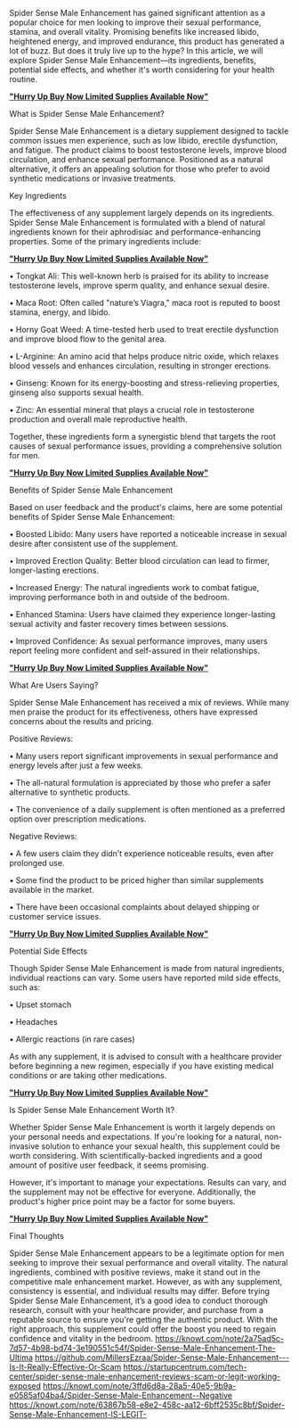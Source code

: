 Spider Sense Male Enhancement has gained significant attention as a popular choice for men looking to improve their sexual performance, stamina, and overall vitality. Promising benefits like increased libido, heightened energy, and improved endurance, this product has generated a lot of buzz. But does it truly live up to the hype? In this article, we will explore Spider Sense Male Enhancement—its ingredients, benefits, potential side effects, and whether it's worth considering for your health routine.

**["Hurry Up Buy Now Limited Supplies Available Now"](https://nutraleafs.com/Pheno)**

What is Spider Sense Male Enhancement?

Spider Sense Male Enhancement is a dietary supplement designed to tackle common issues men experience, such as low libido, erectile dysfunction, and fatigue. The product claims to boost testosterone levels, improve blood circulation, and enhance sexual performance. Positioned as a natural alternative, it offers an appealing solution for those who prefer to avoid synthetic medications or invasive treatments.

Key Ingredients

The effectiveness of any supplement largely depends on its ingredients. Spider Sense Male Enhancement is formulated with a blend of natural ingredients known for their aphrodisiac and performance-enhancing properties. Some of the primary ingredients include:

**["Hurry Up Buy Now Limited Supplies Available Now"](https://nutraleafs.com/Pheno)**


•	Tongkat Ali: This well-known herb is praised for its ability to increase testosterone levels, improve sperm quality, and enhance sexual desire.

•	Maca Root: Often called "nature’s Viagra," maca root is reputed to boost stamina, energy, and libido.

•	Horny Goat Weed: A time-tested herb used to treat erectile dysfunction and improve blood flow to the genital area.

•	L-Arginine: An amino acid that helps produce nitric oxide, which relaxes blood vessels and enhances circulation, resulting in stronger erections.

•	Ginseng: Known for its energy-boosting and stress-relieving properties, ginseng also supports sexual health.

•	Zinc: An essential mineral that plays a crucial role in testosterone production and overall male reproductive health.

Together, these ingredients form a synergistic blend that targets the root causes of sexual performance issues, providing a comprehensive solution for men.

**["Hurry Up Buy Now Limited Supplies Available Now"](https://nutraleafs.com/Pheno)**


Benefits of Spider Sense Male Enhancement

Based on user feedback and the product's claims, here are some potential benefits of Spider Sense Male Enhancement:

•	Boosted Libido: Many users have reported a noticeable increase in sexual desire after consistent use of the supplement.

•	Improved Erection Quality: Better blood circulation can lead to firmer, longer-lasting erections.

•	Increased Energy: The natural ingredients work to combat fatigue, improving performance both in and outside of the bedroom.

•	Enhanced Stamina: Users have claimed they experience longer-lasting sexual activity and faster recovery times between sessions.

•	Improved Confidence: As sexual performance improves, many users report feeling more confident and self-assured in their relationships.

**["Hurry Up Buy Now Limited Supplies Available Now"](https://nutraleafs.com/Pheno)**


What Are Users Saying?

Spider Sense Male Enhancement has received a mix of reviews. While many men praise the product for its effectiveness, others have expressed concerns about the results and pricing.

Positive Reviews:

•	Many users report significant improvements in sexual performance and energy levels after just a few weeks.

•	The all-natural formulation is appreciated by those who prefer a safer alternative to synthetic products.

•	The convenience of a daily supplement is often mentioned as a preferred option over prescription medications.

Negative Reviews:

•	A few users claim they didn’t experience noticeable results, even after prolonged use.

•	Some find the product to be priced higher than similar supplements available in the market.

•	There have been occasional complaints about delayed shipping or customer service issues.

**["Hurry Up Buy Now Limited Supplies Available Now"](https://nutraleafs.com/Pheno)**


Potential Side Effects

Though Spider Sense Male Enhancement is made from natural ingredients, individual reactions can vary. Some users have reported mild side effects, such as:

•	Upset stomach

•	Headaches

•	Allergic reactions (in rare cases)

As with any supplement, it is advised to consult with a healthcare provider before beginning a new regimen, especially if you have existing medical conditions or are taking other medications.

**["Hurry Up Buy Now Limited Supplies Available Now"](https://nutraleafs.com/Pheno)**

Is Spider Sense Male Enhancement Worth It?

Whether Spider Sense Male Enhancement is worth it largely depends on your personal needs and expectations. If you're looking for a natural, non-invasive solution to enhance your sexual health, this supplement could be worth considering. With scientifically-backed ingredients and a good amount of positive user feedback, it seems promising.

However, it's important to manage your expectations. Results can vary, and the supplement may not be effective for everyone. Additionally, the product's higher price point may be a factor for some buyers.

**["Hurry Up Buy Now Limited Supplies Available Now"](https://nutraleafs.com/Pheno)**


Final Thoughts

Spider Sense Male Enhancement appears to be a legitimate option for men seeking to improve their sexual performance and overall vitality. The natural ingredients, combined with positive reviews, make it stand out in the competitive male enhancement market. However, as with any supplement, consistency is essential, and individual results may differ.
Before trying Spider Sense Male Enhancement, it’s a good idea to conduct thorough research, consult with your healthcare provider, and purchase from a reputable source to ensure you're getting the authentic product. With the right approach, this supplement could offer the boost you need to regain confidence and vitality in the bedroom.
https://knowt.com/note/2a75ad5c-7d57-4b98-bd74-3e190551c54f/Spider-Sense-Male-Enhancement-The-Ultima 
https://github.com/MillersEzraa/Spider-Sense-Male-Enhancement---Is-It-Really-Effective-Or-Scam 
https://startupcentrum.com/tech-center/spider-sense-male-enhancement-reviews-scam-or-legit-working-exposed 
https://knowt.com/note/3ffd6d8a-28a5-40e5-9b9a-e0585af04ba4/Spider-Sense-Male-Enhancement--Negative 
https://knowt.com/note/63867b58-e8e2-458c-aa12-6bff2535c8bf/Spider-Sense-Male-Enhancement-IS-LEGIT- 

